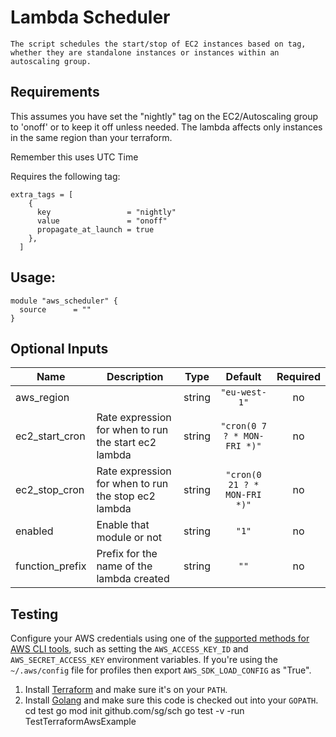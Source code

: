 # Lambda Scheduler
```
The script schedules the start/stop of EC2 instances based on tag, whether they are standalone instances or instances within an autoscaling group.
```

## Requirements

This assumes you have set the "nightly" tag on the EC2/Autoscaling group to 'onoff' or to keep it off unless needed.
The lambda affects only instances in the same region than your terraform.

Remember this uses UTC Time

Requires the following tag:
```
extra_tags = [
    {
      key                 = "nightly"
      value               = "onoff"
      propagate_at_launch = true
    },
  ]
```


## Usage:

```
module "aws_scheduler" {
  source      = ""
}
```

## Optional Inputs

| Name | Description | Type | Default | Required |
|------|-------------|:----:|:-----:|:-----:|
| aws\_region |  | string | `"eu-west-1"` | no |
| ec2\_start\_cron | Rate expression for when to run the start ec2 lambda | string | `"cron(0 7 ? * MON-FRI *)"` | no |
| ec2\_stop\_cron | Rate expression for when to run the stop ec2 lambda | string | `"cron(0 21 ? * MON-FRI *)"` | no |
| enabled | Enable that module or not | string | `"1"` | no |
| function\_prefix | Prefix for the name of the lambda created | string | `""` | no |

## Testing 

Configure your AWS credentials using one of the [supported methods for AWS CLI
   tools](https://docs.aws.amazon.com/cli/latest/userguide/cli-chap-getting-started.html), such as setting the
   `AWS_ACCESS_KEY_ID` and `AWS_SECRET_ACCESS_KEY` environment variables. If you're using the `~/.aws/config` file for profiles then export `AWS_SDK_LOAD_CONFIG` as "True".
1. Install [Terraform](https://www.terraform.io/) and make sure it's on your `PATH`.
1. Install [Golang](https://golang.org/) and make sure this code is checked out into your `GOPATH`.
cd test
go mod init github.com/sg/sch
go test -v -run TestTerraformAwsExample